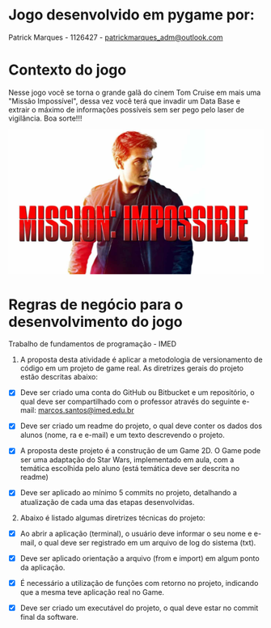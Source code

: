 # Jogo desenvolvido em pygame por:
Patrick Marques - 1126427 - patrickmarques_adm@outlook.com

# Contexto do jogo

Nesse jogo você se torna o grande galã do cinem Tom Cruise em mais uma "Missão Impossível", dessa vez você terá que invadir um Data Base e extrair o máximo de informações possíveis sem ser pego pelo laser de vigilância. Boa sorte!!!

![image](assets/images/missao_impossivel_readme.jpg)

# Regras de negócio para o desenvolvimento do jogo
Trabalho de fundamentos de programação - IMED

1) A proposta desta atividade é aplicar a metodologia de versionamento de código em um projeto de
game real. As diretrizes gerais do projeto estão descritas abaixo:

 - [x] Deve ser criado uma conta do GitHub ou Bitbucket e um repositório, o qual deve
ser compartilhado com o professor através do seguinte e-mail:
marcos.santos@imed.edu.br

 - [x] Deve ser criado um readme do projeto, o qual deve conter os
dados dos alunos (nome, ra e e-mail) e um texto descrevendo o
projeto.

 - [x] A proposta deste projeto é a construção de um Game 2D. O Game pode ser uma
adaptação do Star Wars, implementado em aula, com a temática escolhida pelo aluno
(está temática deve ser descrita no readme)

 - [x] Deve ser aplicado ao mínimo 5 commits no projeto, detalhando a atualização de
cada uma das etapas desenvolvidas.


2) Abaixo é listado algumas diretrizes técnicas do projeto:

 - [x] Ao abrir a aplicação (terminal), o usuário deve informar o seu nome e e-mail, o
qual deve ser registrado em um arquivo de log do sistema (txt).

 - [x] Deve ser aplicado orientação a arquivo (from e import) em
algum ponto da aplicação.

 - [x] É necessário a utilização de funções com retorno no projeto,
indicando que a mesma teve aplicação real no Game.

 - [x] Deve ser criado um executável do projeto, o qual deve estar no commit final da software.
